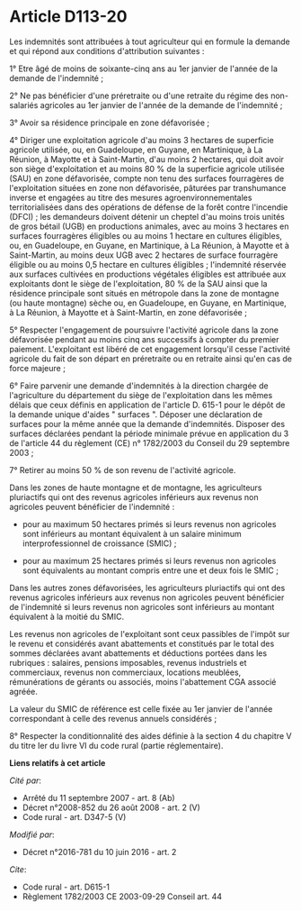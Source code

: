 # Article D113-20

Les indemnités sont attribuées à tout agriculteur qui en formule la demande et qui répond aux conditions d'attribution
suivantes : 

1° Etre âgé de moins de soixante-cinq ans au 1er janvier de l'année de la demande de l'indemnité ; 

2° Ne pas bénéficier d'une préretraite ou d'une retraite du régime des non-salariés agricoles au 1er janvier de l'année de la
demande de l'indemnité ; 

3° Avoir sa résidence principale en zone défavorisée ; 

4° Diriger une exploitation agricole d'au moins 3 hectares de superficie agricole utilisée, ou,       en Guadeloupe, en
Guyane, en Martinique, à La Réunion, à Mayotte et à Saint-Martin, d'au moins 2 hectares, qui doit avoir son siège
d'exploitation et au moins 80 % de la superficie agricole utilisée (SAU) en zone défavorisée, compte non tenu des surfaces
fourragères de l'exploitation situées en zone non défavorisée, pâturées par transhumance inverse et engagées au titre des
mesures agroenvironnementales territorialisées dans des opérations de défense de la forêt contre l'incendie (DFCI) ; les
demandeurs doivent détenir un cheptel d'au moins trois unités de gros bétail (UGB) en productions animales, avec au moins 3
hectares en surfaces fourragères éligibles ou au moins 1 hectare en cultures éligibles, ou,       en Guadeloupe, en Guyane,
en Martinique, à La Réunion, à Mayotte et à Saint-Martin, au moins deux UGB avec 2 hectares de surface fourragère éligible ou
au moins 0,5 hectare en cultures éligibles ; l'indemnité réservée aux surfaces cultivées en productions végétales éligibles
est attribuée aux exploitants dont le siège de l'exploitation, 80 % de la SAU ainsi que la résidence principale sont situés
en métropole dans la zone de montagne (ou haute montagne) sèche ou,       en Guadeloupe, en Guyane, en Martinique, à La
Réunion, à Mayotte et à Saint-Martin, en zone défavorisée ; 

5° Respecter l'engagement de poursuivre l'activité agricole dans la zone défavorisée pendant au moins cinq ans successifs à
compter du premier paiement. L'exploitant est libéré de cet engagement lorsqu'il cesse l'activité agricole du fait de son
départ en préretraite ou en retraite ainsi qu'en cas de force majeure ; 

6° Faire parvenir une demande d'indemnités à la direction chargée de l'agriculture du département du siège de l'exploitation
dans les mêmes délais que ceux définis en application de l'article D. 615-1 pour le dépôt de la demande unique d'aides "
surfaces ". Déposer une déclaration de surfaces pour la même année que la demande d'indemnités. Disposer des surfaces
déclarées pendant la période minimale prévue en application du 3 de l'article 44 du règlement (CE) n° 1782/2003 du Conseil du
29 septembre 2003 ; 

7° Retirer au moins 50 % de son revenu de l'activité agricole. 

Dans les zones de haute montagne et de montagne, les agriculteurs pluriactifs qui ont des revenus agricoles inférieurs aux
revenus non agricoles peuvent bénéficier de l'indemnité :

- pour au maximum 50 hectares primés si leurs revenus non agricoles sont inférieurs au montant équivalent à un salaire
minimum interprofessionnel de croissance (SMIC) ;

- pour au maximum 25 hectares primés si leurs revenus non agricoles sont équivalents au montant compris entre une et deux
fois le SMIC ; 

Dans les autres zones défavorisées, les agriculteurs pluriactifs qui ont des revenus agricoles inférieurs aux revenus non
agricoles peuvent bénéficier de l'indemnité si leurs revenus non agricoles sont inférieurs au montant équivalent à la moitié
du SMIC. 

Les revenus non agricoles de l'exploitant sont ceux passibles de l'impôt sur le revenu et considérés avant abattements et
constitués par le total des sommes déclarées avant abattements et déductions portées dans les rubriques : salaires, pensions
imposables, revenus industriels et commerciaux, revenus non commerciaux, locations meublées, rémunérations de gérants ou
associés, moins l'abattement CGA associé agréée. 

La valeur du SMIC de référence est celle fixée au 1er janvier de l'année correspondant à celle des revenus annuels
considérés ; 

8° Respecter la conditionnalité des aides définie à la section 4 du chapitre V du titre Ier du livre VI du code rural (partie
réglementaire).

**Liens relatifs à cet article**

_Cité par_:

  - Arrêté du 11 septembre 2007 - art. 8 (Ab)
  - Décret n°2008-852 du 26 août 2008 - art. 2 (V)
  - Code rural - art. D347-5 (V)

_Modifié par_:

  - Décret n°2016-781 du 10 juin 2016 - art. 2

_Cite_:

  - Code rural - art. D615-1
  - Règlement 1782/2003 CE 2003-09-29 Conseil art. 44

